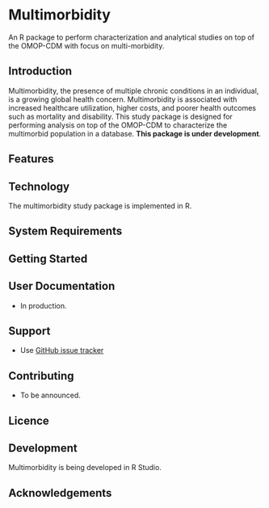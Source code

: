# Multimorbidity
An R package to perform characterization and analytical studies on top of the OMOP-CDM with focus on multi-morbidity.

## Introduction

Multimorbidity, the presence of multiple chronic conditions in an individual, is a growing global health concern. Multimorbidity is associated with increased healthcare utilization, higher costs, and poorer health outcomes such as mortality and disability. This study package is designed for performing analysis on top of the OMOP-CDM to characterize the multimorbid population in a database. **This package is under development**.

## Features



## Technology

The multimorbidity study package is implemented in R.

## System Requirements



## Getting Started  
  

## User Documentation

- In production.

## Support

- Use [GitHub issue tracker](https://github.com/mi-erasmusmc/Multimorbidity/issues)

## Contributing

- To be announced.

## Licence

## Development

Multimorbidity is being developed in R Studio.

## Acknowledgements

